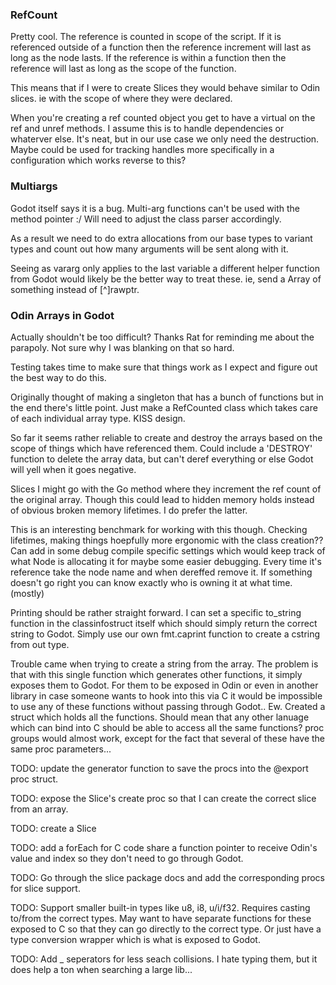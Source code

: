 ### RefCount
Pretty cool. The reference is counted in scope of the script. If it is referenced outside of a function then the reference increment will last as long as the node lasts. If the reference is within a function then the reference will last as long as the scope of the function.

This means that if I were to create Slices they would behave similar to Odin slices. ie with the scope of where they were declared.

When you're creating a ref counted object you get to have a virtual on the ref and unref methods. I assume this is to handle dependencies or whaterver else. It's neat, but in our use case we only need the destruction. Maybe could be used for tracking handles more specifically in a configuration which works reverse to this?

### Multiargs
Godot itself says it is a bug. Multi-arg functions can't be used with the method pointer :/ Will need to adjust the class parser accordingly.

As a result we need to do extra allocations from our base types to variant types and count out how many arguments will be sent along with it.

Seeing as vararg only applies to the last variable a different helper function from Godot would likely be the better way to treat these. ie, send a Array of something instead of [^]rawptr.

### Odin Arrays in Godot
Actually shouldn't be too difficult? Thanks Rat for reminding me about the parapoly. Not sure why I was blanking on that so hard.

Testing takes time to make sure that things work as I expect and figure out the best way to do this.

Originally thought of making a singleton that has a bunch of functions but in the end there's little point. Just make a RefCounted class which takes care of each individual array type. KISS design.

So far it seems rather reliable to create and destroy the arrays based on the scope of things which have referenced them. Could include a 'DESTROY' function to delete the array data, but can't deref everything or else Godot will yell when it goes negative.

Slices I might go with the Go method where they increment the ref count of the original array. Though this could lead to hidden memory holds instead of obvious broken memory lifetimes. I do prefer the latter.

This is an interesting benchmark for working with this though. Checking lifetimes, making things hoepfully more ergonomic with the class creation?? Can add in some debug compile specific settings which would keep track of what Node is allocating it for maybe some easier debugging. Every time it's reference take the node name and when dereffed remove it. If something doesn't go right you can know exactly who is owning it at what time. (mostly)

Printing should be rather straight forward. I can set a specific to_string function in the classinfostruct itself which should simply return the correct string to Godot. Simply use our own fmt.caprint function to create a cstring from out type.

Trouble came when trying to create a string from the array. The problem is that with this single function which generates other functions, it simply exposes them to Godot. For them to be exposed in Odin or even in another library in case someone wants to hook into this via C it would be impossible to use any of these functions without passing through Godot.. Ew. Created a struct which holds all the functions. Should mean that any other lanuage which can bind into C should be able to access all the same functions? proc groups would almost work, except for the fact that several of these have the same proc parameters...

TODO: update the generator function to save the procs into the @export proc struct.

TODO: expose the Slice's create proc so that I can create the correct slice from an array.

TODO: create a Slice

TODO: add a forEach for C code share a function pointer to receive Odin's value and index so they don't need to go through Godot.

TODO: Go through the slice package docs and add the corresponding procs for slice support.

TODO: Support smaller built-in types like u8, i8, u/i/f32. Requires casting to/from the correct types. May want to have separate functions for these exposed to C so that they can go directly to the correct type. Or just have a type conversion wrapper which is what is exposed to Godot.

TODO: Add _ seperators for less seach collisions. I hate typing them, but it does help a ton when searching a large lib...